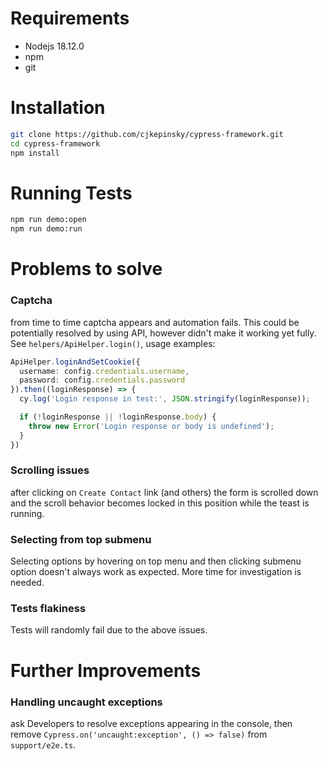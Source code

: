 # Requirements

- Nodejs 18.12.0
- npm
- git

# Installation

```bash
git clone https://github.com/cjkepinsky/cypress-framework.git
cd cypress-framework
npm install
```

# Running Tests

```bash
npm run demo:open
npm run demo:run
```

# Problems to solve

### Captcha

from time to time captcha appears and automation fails. This could be potentially resolved by using API, however didn't
make it working yet fully.
See `helpers/ApiHelper.login()`, usage examples:

```typescript
ApiHelper.loginAndSetCookie({
  username: config.credentials.username,
  password: config.credentials.password
}).then((loginResponse) => {
  cy.log('Login response in test:', JSON.stringify(loginResponse));

  if (!loginResponse || !loginResponse.body) {
    throw new Error('Login response or body is undefined');
  }
})
```

### Scrolling issues

after clicking on `Create Contact` link (and others) the form is scrolled down and the scroll behavior becomes locked in
this
position while the teast is running.

### Selecting from top submenu

Selecting options by hovering on top menu and then clicking submenu option doesn't always work as expected. More time
for investigation is needed.

### Tests flakiness

Tests will randomly fail due to the above issues.

# Further Improvements

### Handling uncaught exceptions

ask Developers to resolve exceptions appearing in the console, then remove
`Cypress.on('uncaught:exception', () => false)` from `support/e2e.ts`.
